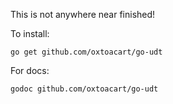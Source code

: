 This is not anywhere near finished!

To install:

`go get github.com/oxtoacart/go-udt`

For docs:

`godoc github.com/oxtoacart/go-udt`